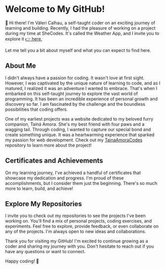 # Welcome to My GitHub!
👋 Hi there! I'm Váleri Calhau, a self-taught coder on an exciting journey of learning and building. Recently, I had the pleasure of working on a project during my time at SheCodes. It's called the Weather App, and I invite you to explore it  [👉 here.](https://github.com/valeridev/weathershecodesplus.html/blob/main/index.html)



Let me tell you a bit about myself and what you can expect to find here.

## About Me

I didn't always have a passion for coding. It wasn't love at first sight. However, I was captivated by the unique nature of learning to code, and as I matured, I realized it was an adventure I wanted to embrace. That's when I embarked on this self-taught journey to explore the vast world of programming. It has been an incredible experience of personal growth and discovery so far. I am fascinated by the challenge and the boundless possibilities that coding offers.

One of my earliest projects was a website dedicated to my beloved furry companion, Tainá Amora. She's my best friend with four paws and a wagging tail. Through coding, I wanted to capture our special bond and create something unique. It was a heartwarming experience that sparked my passion for web development.
Check out my [TainaAmoraCodes](https://github.com/valeridev/TainaAmoraCodes) repository to learn more about the project!

## Certificates and Achievements

On my learning journey, I've achieved a handful of certificates that showcase my dedication and progress. I'm proud of these accomplishments, but I consider them just the beginning. There's so much more to learn, build, and achieve!

## Explore My Repositories

I invite you to check out my repositories to see the projects I've been working on. You'll find a mix of personal projects, coding exercises, and experiments. Feel free to explore, provide feedback, or even collaborate on any of the projects. I'm always open to new ideas and collaborations.

Thank you for visiting my GitHub! I'm excited to continue growing as a coder and sharing my journey with you. Don't hesitate to reach out if you have any questions or want to connect.

Happy coding! 🚀

